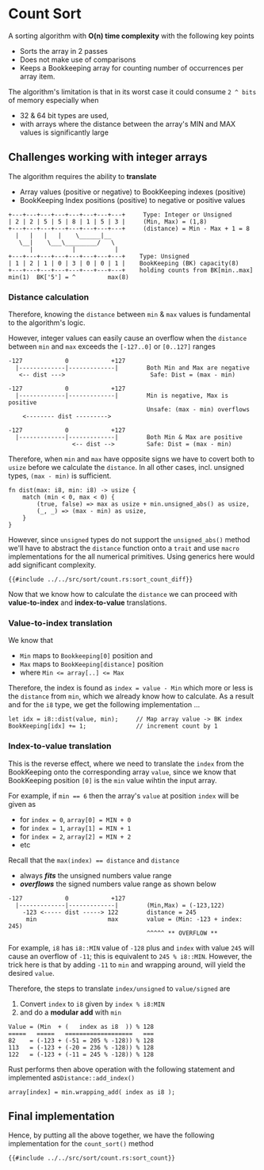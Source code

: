 # Count Sort
A sorting algorithm with **O(n) time complexity** with the following key points
* Sorts the array in 2 passes
* Does not make use of comparisons
* Keeps a Bookkeeping array for counting number of occurrences per array item.

The algorithm's limitation is that in its worst case it could consume `2 ^ bits` of memory especially when 
* 32 & 64 bit types are used,
* with arrays where the distance between the array's MIN and MAX values is significantly large
## Challenges working with integer arrays
The algorithm requires the ability to **translate** 
* Array values (positive or negative) to BookKeeping indexes (positive)
* BookKeeping Index positions (positive) to negative or positive values
```
+---+---+---+---+---+---+---+---+     Type: Integer or Unsigned
| 2 | 2 | 5 | 5 | 8 | 1 | 5 | 3 |     (Min, Max) = (1,8)
+---+---+---+---+---+---+---+---+     (distance) = Min - Max + 1 = 8
  |   |   |   |    \______|__
   \__|    \___\_________/   \
      |           |           |
+---+---+---+---+---+---+---+---+    Type: Unsigned
| 1 | 2 | 1 | 0 | 3 | 0 | 0 | 1 |    BookKeeping (BK) capacity(8)
+---+---+---+---+---+---+---+---+    holding counts from BK[min..max]   
min(1)  BK['5'] = ^         max(8)       
```
### Distance calculation
Therefore, knowing the `distance` between `min` & `max` values is fundamental to the algorithm's logic.

However, integer values can easily cause an overflow when the `distance` between `min` and `max` exceeds the `[-127..0]` or `[0..127]` ranges
```
-127            0            +127
  |-------------|-------------|        Both Min and Max are negative
   <-- dist --->                        Safe: Dist = (max - min)

-127            0            +127
  |-------------|-------------|        Min is negative, Max is positive
                                       Unsafe: (max - min) overflows
    <-------- dist --------->                

-127            0            +127
  |-------------|-------------|        Both Min & Max are positive
                  <-- dist -->         Safe: Dist = (max - min)
```
Therefore, when `min` and `max` have opposite signs we have to covert both to `usize` before we calculate the `distance`.
In all other cases, incl. unsigned types, `(max - min)` is sufficient.
```rust,noplayground
fn dist(max: i8, min: i8) -> usize {
    match (min < 0, max < 0) {
        (true, false) => max as usize + min.unsigned_abs() as usize,
        (_, _) => (max - min) as usize,
    }
}
```
However, since `unsigned` types do not support the `unsigned_abs()` method we'll have to abstract the `distance` function onto a `trait` and use `macro` implementations for the all numerical primitives. Using generics here would add significant complexity.

```rust,no_run,noplayground
{{#include ../../src/sort/count.rs:sort_count_diff}}
```
Now that we know how to calculate the `distance` we can proceed with **value-to-index** and **index-to-value** translations.

### Value-to-index translation
We know that 
* `Min` maps to `Bookkeeping[0]` position and
* `Max` maps to `BookKeeping[distance]` position
* where `Min <= array[..] <= Max`

Therefore, the index is found as `index = value - Min` which more or less is the `distance` from `min`, which we already know how to calculate.
As a result and for the `i8` type, we get the following implementation ...

```rust,noplayground
let idx = i8::dist(value, min);     // Map array value -> BK index 
BookKeeping[idx] += 1;              // increment count by 1
```

### Index-to-value translation
This is the reverse effect, where we need to translate the `index` from the BookKeeping onto the corresponding array `value`, since we know that BookKeeping position `[0]` is the `min` value wihtin the input array.

For example, if `min == 6` then the array's `value` at position `index` will be given as
* for `index = 0`, `array[0] = MIN + 0`
* for `index = 1`, `array[1] = MIN + 1`
* for `index = 2`, `array[2] = MIN + 2`
* etc

Recall that the `max(index) == distance` and `distance` 
* always **_fits_** the unsigned numbers value range
* **_overflows_** the signed numbers value range as shown below
```
-127            0            +127
  |-------------|-------------|        (Min,Max) = (-123,122)
    -123 <----- dist -----> 122        distance = 245
     min                    max        value = (Min: -123 + index: 245)
                                       ^^^^^ ** OVERFLOW **
```
For example, `i8` has `i8::MIN` value of `-128` plus and `index` with value `245` will cause an overflow of `-11`; this is equivalent to `245 % i8::MIN`.
However, the trick here is that by adding `-11` to `min` and wrapping around, will yield the desired `value`.

Therefore, the steps  to translate `index/unsigned` to `value/signed` are
1. Convert `index` to `i8` given by `index % i8:MIN`
2. and do a **modular add** with `min`
```
Value = (Min  + (   index as i8  )) % 128                
=====   =====   ===================   ===
82    = (-123 + (-51 = 205 % -128)) % 128
113   = (-123 + (-20 = 236 % -128)) % 128
122   = (-123 + (-11 = 245 % -128)) % 128
```
Rust performs then above operation with the following statement and implemented as`Distance::add_index()`
```rust,noplayground
array[index] = min.wrapping_add( index as i8 );
```
## Final implementation
Hence, by putting all the above together, we have the following implementation for the `count_sort()` method
```rust,no_run,noplayground
{{#include ../../src/sort/count.rs:sort_count}}
```
